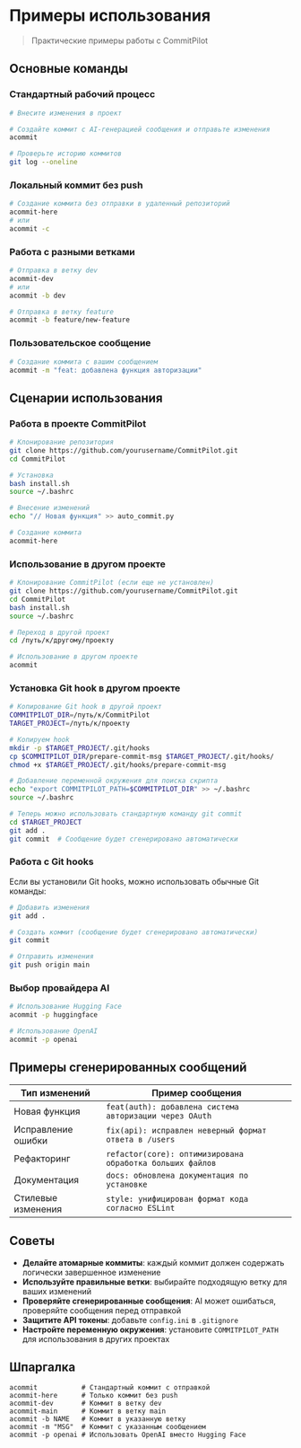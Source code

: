 # Примеры использования

> Практические примеры работы с CommitPilot

## Основные команды

### Стандартный рабочий процесс

```bash
# Внесите изменения в проект

# Создайте коммит с AI-генерацией сообщения и отправьте изменения
acommit

# Проверьте историю коммитов
git log --oneline
```

### Локальный коммит без push

```bash
# Создание коммита без отправки в удаленный репозиторий
acommit-here
# или
acommit -c
```

### Работа с разными ветками

```bash
# Отправка в ветку dev
acommit-dev
# или
acommit -b dev

# Отправка в ветку feature
acommit -b feature/new-feature
```

### Пользовательское сообщение

```bash
# Создание коммита с вашим сообщением
acommit -m "feat: добавлена функция авторизации"
```

## Сценарии использования

### Работа в проекте CommitPilot

```bash
# Клонирование репозитория
git clone https://github.com/yourusername/CommitPilot.git
cd CommitPilot

# Установка
bash install.sh
source ~/.bashrc

# Внесение изменений
echo "// Новая функция" >> auto_commit.py

# Создание коммита
acommit-here
```

### Использование в другом проекте

```bash
# Клонирование CommitPilot (если еще не установлен)
git clone https://github.com/yourusername/CommitPilot.git
cd CommitPilot
bash install.sh
source ~/.bashrc

# Переход в другой проект
cd /путь/к/другому/проекту

# Использование в другом проекте
acommit
```

### Установка Git hook в другом проекте

```bash
# Копирование Git hook в другой проект
COMMITPILOT_DIR=/путь/к/CommitPilot
TARGET_PROJECT=/путь/к/проекту

# Копируем hook
mkdir -p $TARGET_PROJECT/.git/hooks
cp $COMMITPILOT_DIR/prepare-commit-msg $TARGET_PROJECT/.git/hooks/
chmod +x $TARGET_PROJECT/.git/hooks/prepare-commit-msg

# Добавление переменной окружения для поиска скрипта
echo "export COMMITPILOT_PATH=$COMMITPILOT_DIR" >> ~/.bashrc
source ~/.bashrc

# Теперь можно использовать стандартную команду git commit
cd $TARGET_PROJECT
git add .
git commit  # Сообщение будет сгенерировано автоматически
```

### Работа с Git hooks

Если вы установили Git hooks, можно использовать обычные Git команды:

```bash
# Добавить изменения
git add .

# Создать коммит (сообщение будет сгенерировано автоматически)
git commit

# Отправить изменения
git push origin main
```

### Выбор провайдера AI

```bash
# Использование Hugging Face
acommit -p huggingface

# Использование OpenAI
acommit -p openai
```

## Примеры сгенерированных сообщений

| Тип изменений      | Пример сообщения                                          |
| ------------------ | --------------------------------------------------------- |
| Новая функция      | `feat(auth): добавлена система авторизации через OAuth`   |
| Исправление ошибки | `fix(api): исправлен неверный формат ответа в /users`     |
| Рефакторинг        | `refactor(core): оптимизирована обработка больших файлов` |
| Документация       | `docs: обновлена документация по установке`               |
| Стилевые изменения | `style: унифицирован формат кода согласно ESLint`         |

## Советы

-   **Делайте атомарные коммиты**: каждый коммит должен содержать логически завершенное изменение
-   **Используйте правильные ветки**: выбирайте подходящую ветку для ваших изменений
-   **Проверяйте сгенерированные сообщения**: AI может ошибаться, проверяйте сообщения перед отправкой
-   **Защитите API токены**: добавьте `config.ini` в `.gitignore`
-   **Настройте переменную окружения**: установите `COMMITPILOT_PATH` для использования в других проектах

## Шпаргалка

```
acommit           # Стандартный коммит с отправкой
acommit-here      # Только коммит без push
acommit-dev       # Коммит в ветку dev
acommit-main      # Коммит в ветку main
acommit -b NAME   # Коммит в указанную ветку
acommit -m "MSG"  # Коммит с указанным сообщением
acommit -p openai # Использовать OpenAI вместо Hugging Face
```

